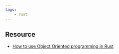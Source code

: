 ```yaml
---
tags:
    - rust
---
```



## Resource
- [How to use Object Oriented programming in Rust](https://medium.com/geekculture/how-to-use-object-oriented-programming-in-rust-6257eac3ef03)